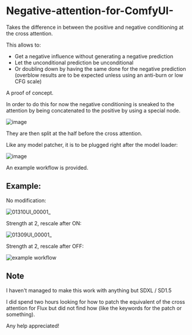 # Negative-attention-for-ComfyUI-
Takes the difference in between the positive and negative conditioning at the cross attention.

This allows to:

- Get a negative influence without generating a negative prediction
- Let the unconditional prediction be unconditional
- Or doubling down by having the same done for the negative prediction (overblow results are to be expected unless using an anti-burn or low CFG scale)

A proof of concept.

In order to do this for now the negative conditioning is sneaked to the attention by being concatenated to the positive by using a special node.

![image](https://github.com/user-attachments/assets/c43caf96-8f43-4c1c-8813-9a70a646f3cd)

They are then split at the half before the cross attention.

Like any model patcher, it is to be plugged right after the model loader:

![image](https://github.com/user-attachments/assets/a27d9796-e563-4661-985e-4ee53c37ebb0)

An example workflow is provided.

## Example:

No modification:

![01310UI_00001_](https://github.com/user-attachments/assets/3927dd41-6c05-4f4f-92cb-50511755f6f0)

Strength at 2, rescale after ON:

![01309UI_00001_](https://github.com/user-attachments/assets/55badabe-b9e5-4cb5-a8df-93f0f320d6bb)

Strength at 2, rescale after OFF:

![example workflow](https://github.com/user-attachments/assets/e06fea9a-0d89-429a-8292-c432ae5efa05)


## Note

I haven't managed to make this work with anything but SDXL / SD1.5

I did spend two hours looking for how to patch the equivalent of the cross attention for Flux but did not find how (like the keywords for the patch or something).

Any help appreciated!
